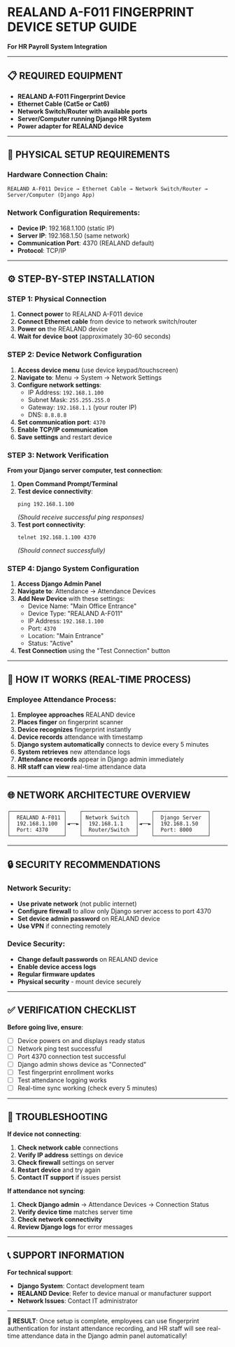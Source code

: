 
# REALAND A-F011 FINGERPRINT DEVICE SETUP GUIDE
**For HR Payroll System Integration**

---

## 📋 REQUIRED EQUIPMENT

- **REALAND A-F011 Fingerprint Device**
- **Ethernet Cable (Cat5e or Cat6)**
- **Network Switch/Router with available ports**
- **Server/Computer running Django HR System**
- **Power adapter for REALAND device**

---

## 🔌 PHYSICAL SETUP REQUIREMENTS

### Hardware Connection Chain:
```
REALAND A-F011 Device → Ethernet Cable → Network Switch/Router → Server/Computer (Django App)
```

### Network Configuration Requirements:
- **Device IP**: 192.168.1.100 (static IP)
- **Server IP**: 192.168.1.50 (same network)
- **Communication Port**: 4370 (REALAND default)
- **Protocol**: TCP/IP

---

## ⚙️ STEP-BY-STEP INSTALLATION

### **STEP 1: Physical Connection**
1. **Connect power** to REALAND A-F011 device
2. **Connect Ethernet cable** from device to network switch/router
3. **Power on** the REALAND device
4. **Wait for device boot** (approximately 30-60 seconds)

### **STEP 2: Device Network Configuration**
1. **Access device menu** (use device keypad/touchscreen)
2. **Navigate to**: Menu → System → Network Settings
3. **Configure network settings**:
   - IP Address: `192.168.1.100`
   - Subnet Mask: `255.255.255.0`
   - Gateway: `192.168.1.1` (your router IP)
   - DNS: `8.8.8.8`
4. **Set communication port**: `4370`
5. **Enable TCP/IP communication**
6. **Save settings** and restart device

### **STEP 3: Network Verification**
**From your Django server computer, test connection**:
1. **Open Command Prompt/Terminal**
2. **Test device connectivity**:
   ```
   ping 192.168.1.100
   ```
   *(Should receive successful ping responses)*
3. **Test port connectivity**:
   ```
   telnet 192.168.1.100 4370
   ```
   *(Should connect successfully)*

### **STEP 4: Django System Configuration**
1. **Access Django Admin Panel**
2. **Navigate to**: Attendance → Attendance Devices
3. **Add New Device** with these settings:
   - Device Name: "Main Office Entrance"
   - Device Type: "REALAND A-F011"
   - IP Address: `192.168.1.100`
   - Port: `4370`
   - Location: "Main Entrance"
   - Status: "Active"
4. **Test Connection** using the "Test Connection" button

---

## 🔄 HOW IT WORKS (REAL-TIME PROCESS)

### **Employee Attendance Process**:
1. **Employee approaches** REALAND device
2. **Places finger** on fingerprint scanner
3. **Device recognizes** fingerprint instantly
4. **Device records** attendance with timestamp
5. **Django system automatically** connects to device every 5 minutes
6. **System retrieves** new attendance logs
7. **Attendance records** appear in Django admin immediately
8. **HR staff can view** real-time attendance data

---

## 🌐 NETWORK ARCHITECTURE OVERVIEW

```
┌─────────────────┐    ┌─────────────────┐    ┌─────────────────┐
│  REALAND A-F011 │    │ Network Switch  │    │  Django Server  │
│  192.168.1.100  │◄──►│  192.168.1.1    │◄──►│  192.168.1.50   │
│  Port: 4370     │    │  Router/Switch  │    │  Port: 8000     │
└─────────────────┘    └─────────────────┘    └─────────────────┘
```

---

## 🔒 SECURITY RECOMMENDATIONS

### **Network Security**:
- **Use private network** (not public internet)
- **Configure firewall** to allow only Django server access to port 4370
- **Set device admin password** on REALAND device
- **Use VPN** if connecting remotely

### **Device Security**:
- **Change default passwords** on REALAND device
- **Enable device access logs**
- **Regular firmware updates**
- **Physical security** - mount device securely

---

## ✅ VERIFICATION CHECKLIST

**Before going live, ensure**:
- [ ] Device powers on and displays ready status
- [ ] Network ping test successful
- [ ] Port 4370 connection test successful  
- [ ] Django admin shows device as "Connected"
- [ ] Test fingerprint enrollment works
- [ ] Test attendance logging works
- [ ] Real-time sync working (check every 5 minutes)

---

## 🚨 TROUBLESHOOTING

**If device not connecting**:
1. **Check network cable** connections
2. **Verify IP address** settings on device
3. **Check firewall** settings on server
4. **Restart device** and try again
5. **Contact IT support** if issues persist

**If attendance not syncing**:
1. **Check Django admin** → Attendance Devices → Connection Status
2. **Verify device time** matches server time
3. **Check network connectivity**
4. **Review Django logs** for error messages

---

## 📞 SUPPORT INFORMATION

**For technical support**:
- **Django System**: Contact development team
- **REALAND Device**: Refer to device manual or manufacturer support
- **Network Issues**: Contact IT administrator

---

**🎯 RESULT**: Once setup is complete, employees can use fingerprint authentication for instant attendance recording, and HR staff will see real-time attendance data in the Django admin panel automatically!